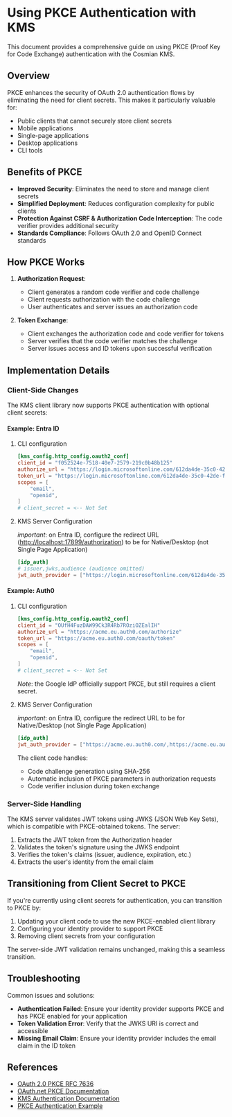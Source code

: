 # Using PKCE Authentication with KMS

This document provides a comprehensive guide on using PKCE (Proof Key for Code Exchange) authentication with the Cosmian KMS.

## Overview

PKCE enhances the security of OAuth 2.0 authentication flows by eliminating the need for client secrets. This makes it particularly valuable for:

- Public clients that cannot securely store client secrets
- Mobile applications
- Single-page applications
- Desktop applications
- CLI tools

## Benefits of PKCE

- **Improved Security**: Eliminates the need to store and manage client secrets
- **Simplified Deployment**: Reduces configuration complexity for public clients
- **Protection Against CSRF & Authorization Code Interception**: The code verifier provides additional security
- **Standards Compliance**: Follows OAuth 2.0 and OpenID Connect standards

## How PKCE Works

1. **Authorization Request**:
   - Client generates a random code verifier and code challenge
   - Client requests authorization with the code challenge
   - User authenticates and server issues an authorization code

2. **Token Exchange**:
   - Client exchanges the authorization code and code verifier for tokens
   - Server verifies that the code verifier matches the challenge
   - Server issues access and ID tokens upon successful verification

## Implementation Details

### Client-Side Changes

The KMS client library now supports PKCE authentication with optional client secrets:

#### Example: Entra ID

1. CLI configuration

    ```toml
    [kms_config.http_config.oauth2_conf]
    client_id = "f052524e-7518-40e7-2579-219c0b48b125"
    authorize_url = "https://login.microsoftonline.com/612da4de-35c0-42de-ba56-174c4e562c96/oauth2/authorize"
    token_url = "https://login.microsoftonline.com/612da4de-35c0-42de-f3c6-174b69062c96/oauth2/token"
    scopes = [
        "email",
        "openid",
    ]
    # client_secret = <-- Not Set
    ```

2. KMS Server Configuration

    _important_: on Entra ID, configure the redirect URL (<http://localhost:17899/authorization>) to be for Native/Desktop (not Single Page Application)

    ```toml
    [idp_auth]
    # issuer,jwks,audience (audience omitted)
    jwt_auth_provider = ["https://login.microsoftonline.com/612da4de-35c0-42de-f3c6-174b69062c96/v2.0,https://login.microsoftonline.com/612da4de-35c0-42de-f3c6-174b69062c96/discovery/v2.0/keys,"]
    ```

#### Example: Auth0

1. CLI configuration

    ```toml
    [kms_config.http_config.oauth2_conf]
    client_id = "OUfH4FuzDAW99Ck3R4Rb7ROziOZEalIH"
    authorize_url = "https://acme.eu.auth0.com/authorize"
    token_url = "https://acme.eu.auth0.com/oauth/token"
    scopes = [
        "email",
        "openid",
    ]
    # client_secret = <-- Not Set
    ```

    _Note_: the Google IdP officially support PKCE, but still requires a client secret.

2. KMS Server Configuration

    _important_: on Entra ID, configure the redirect URL to be for Native/Desktop (not Single Page Application)

    ```toml
    [idp_auth]
    jwt_auth_provider = ["https://acme.eu.auth0.com/,https://acme.eu.auth0.com/.well-known/jwks.json,"]
    ```

    The client code handles:

    - Code challenge generation using SHA-256
    - Automatic inclusion of PKCE parameters in authorization requests
    - Code verifier inclusion during token exchange

### Server-Side Handling

The KMS server validates JWT tokens using JWKS (JSON Web Key Sets), which is compatible with PKCE-obtained tokens. The server:

1. Extracts the JWT token from the Authorization header
2. Validates the token's signature using the JWKS endpoint
3. Verifies the token's claims (issuer, audience, expiration, etc.)
4. Extracts the user's identity from the email claim

## Transitioning from Client Secret to PKCE

If you're currently using client secrets for authentication, you can transition to PKCE by:

1. Updating your client code to use the new PKCE-enabled client library
2. Configuring your identity provider to support PKCE
3. Removing client secrets from your configuration

The server-side JWT validation remains unchanged, making this a seamless transition.

## Troubleshooting

Common issues and solutions:

- **Authentication Failed**: Ensure your identity provider supports PKCE and has PKCE enabled for your application
- **Token Validation Error**: Verify that the JWKS URI is correct and accessible
- **Missing Email Claim**: Ensure your identity provider includes the email claim in the ID token

## References

- [OAuth 2.0 PKCE RFC 7636](https://tools.ietf.org/html/rfc7636)
- [OAuth.net PKCE Documentation](https://oauth.net/2/pkce/)
- [KMS Authentication Documentation](authentication.md)
- [PKCE Authentication Example](pkce_auth_example.md)
